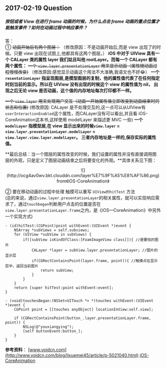 ## 2017-02-19  Question
##### 按钮或者 View 在进行 frame 动画的时候，为什么点击 frame 动画的重点位置才能触发事件？如何在动画过程中响应事件？

答：  
① ~~动画开始后有两个图层：~~
（修改原因：不是动画开始后,而是 view 出现了的时候。只要 view 出现在试图上,他都具有这两个图层。）
**iOS 中对于 UIView 具有一个 CALayer 类的属性 layer 我们姑且叫他 rootLayer。而每一个 CALayer 都有两个属性：**
~~一个 `view.layer.presentationLayer` 用来显示动画（属性随动画过程慢慢改变)~~
（修改原因:感觉显示动画这个用法不大准确,我语文也不好😂）
**一个`resentationLayer` 指呈现图层,是模型图层的复制，他的属性值代表了在任何指定时刻当前的显示。所以在 UIView 没有出现的时候这个 view 的属性值为 nil， 出现之后无论 view 是否动画，这个值的内存地址每次打印都不一样。**

~~一个 `view.layer` 用来处理用户交互（动画一开始属性值立即改变到动画结束时的状态和位置)~~
(修改原因: CALayer 是不处理交互的,这一点可以从UIView有`userInteractionEnabled`这个属性，而CALayer没有可以看出,并且看 iOS-CoreAnimation这本书,这样使用 modelLayer 来描述更 MVC 一些)
**一个`modelLayer` 指模型层,在 view 显示出来的时候`view.layer` = `view.layer.presentationLayer.modelLayer` = `view.layer.view.layer.modelLayer`。 三者内存地址是一样的,保存实际的属性值。**

**最后总结：当一个图层的属性改变的时候，我们设置的属性并没有直接调用图层的外观，只是定义了图层动画结束之后将要变化的外观。**具体关系见下图：

<center>![](http://ocg4av0wv.bkt.clouddn.com/layer%E7%9F%A5%E8%AF%86.png)
from《iOS-CoreAnimation》
</center>
 
② 要在移动动画的过程中处理 触摸可以重写 `UIView的hitTest` 方法  
(总的来说，通过`view.layer.presentationLayer`的相关属性，就可以实现响应需求了，通过`touchbegan`判断用户点击的位置是否在`view.layer.presentationLayer.frame`之内，是《iOS—CoreAnimation》中另外一个实现方式)

```obj-c
- (id)hitTest:(CGPoint)point withEvent:(UIEvent *)event {
    NSArray *subViews = self.subviews;
    for (UIView *subView in subViews) {
        if([subView isKindOfClass:[FoamImageView class]]){ //是要找的图片
            CALayer *layer = subView.layer.presentationLayer; //图片的显示层            
            if(CGRectContainsPoint(layer.frame, point)){ //触摸点在显示层中，返回当前图片
                return subView;
            }
        }
    }
    return [super hitTest:point withEvent:event];
} 
```
```obj-c
- (void)touchesBegan:(NSSet<UITouch *> *)touches withEvent:(UIEvent *)event {
    CGPoint point = [[touches anyObject] locationInView:self.view];
    
    if (CGRectContainsPoint(button_.layer.presentationLayer.frame, point)) {
        NSLog(@"youxiangying");
        [self buttonEvent:button_];
    }
}
```
**参考资料**：
[www.voidcn.com](http://www.voidcn.com/blog/lixuemei45/article/p-5021040.html)
[iOS-CoreAnimation](https://www.amazon.com/iOS-Core-Animation-Advanced-Techniques-ebook/dp/B00EHJCORC/ref=sr_1_1?ie=UTF8&qid=1423192842&sr=8-1&keywords=Core+Animation+Advanced+Techniques)

